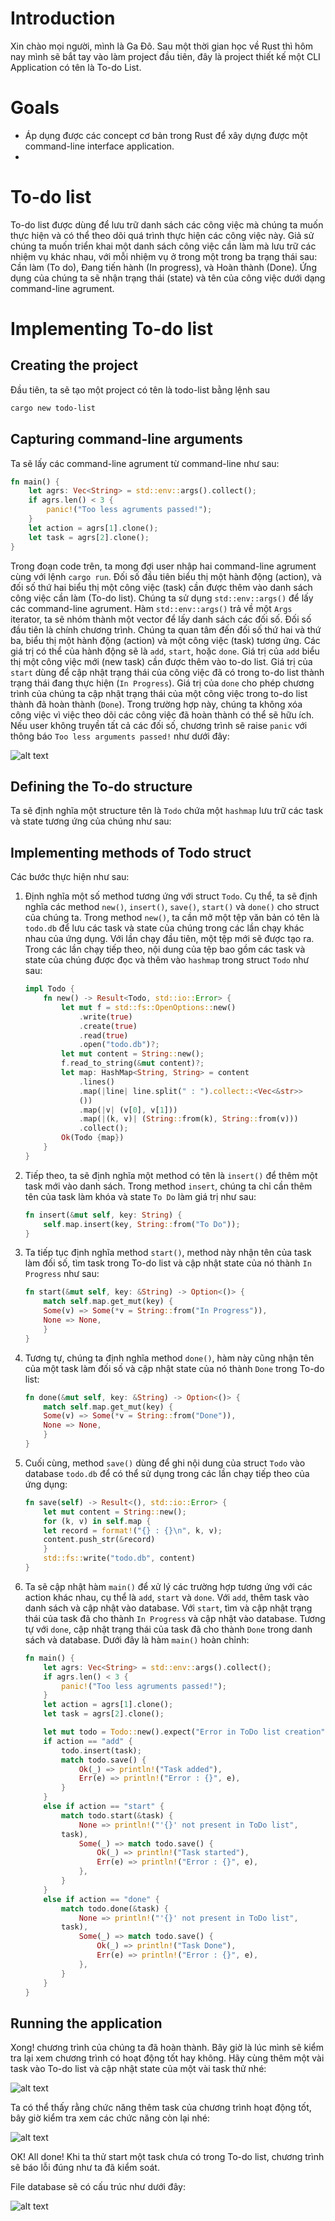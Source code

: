 # Introduction
Xin chào mọi người, mình là Ga Đô. Sau một thời gian học về Rust thì hôm nay mình sẽ bắt tay vào làm project đầu tiên, đây là project thiết kế một CLI Application có tên là To-do List.

# Goals

- Áp dụng được các concept cơ bản trong Rust để xây dựng được một command-line interface application.
- 

# To-do list

To-do list được dùng để lưu trữ danh sách các công việc mà chúng ta muốn thực hiện và có thể theo dõi quá trình thực hiện các công việc này. Giả sử chúng ta muốn triển khai một danh sách công việc cần làm mà lưu trữ các nhiệm vụ khác nhau, với mỗi nhiệm vụ ở trong một trong ba trạng thái sau: Cần làm (To do), Đang tiến hành (In progress), và Hoàn thành (Done). Ứng dụng của chúng ta sẽ nhận trạng thái (state) và tên của công việc dưới dạng command-line agrument.

# Implementing To-do list
## Creating the project
Đầu tiên, ta sẽ tạo một project có tên là todo-list bằng lệnh sau

```bash
cargo new todo-list
```

## Capturing command-line arguments

Ta sẽ lấy các command-line agrument từ command-line như sau:

```rs
fn main() {
    let agrs: Vec<String> = std::env::args().collect();
    if agrs.len() < 3 {
        panic!("Too less agruments passed!");
    }
    let action = agrs[1].clone();
    let task = agrs[2].clone();
}
```

Trong đoạn code trên, ta mong đợi user nhập hai command-line agrument cùng với lệnh `cargo run`. Đối số đầu tiên biểu thị một hành động (action), và đối số thứ hai biểu thị một công việc (task) cần được thêm vào danh sách công việc cần làm (To-do list). Chúng ta sử dụng `std::env::args()` để lấy các command-line agrument. Hàm `std::env::args()` trả về một `Args` iterator, ta sẽ nhóm thành một vector để lấy danh sách các đối số. Đối số đầu tiên là chính chương trình. Chúng ta quan tâm đến đối số thứ hai và thứ ba, biểu thị một hành động (action) và một công việc (task) tương ứng. Các giá trị có thể của hành động sẽ là `add`, `start`, hoặc `done`. Giá trị của `add` biểu thị một công việc mới (new task) cần được thêm vào to-do list. Giá trị của `start` dùng để cập nhật trạng thái của công việc đã có trong to-do list thành trạng thái đang thực hiện (`In Progress`). Giá trị của `done` cho phép chương trình của chúng ta cập nhật trạng thái của một công việc trong to-do list thành đã hoàn thành (`Done`). Trong trường hợp này, chúng ta không xóa công việc vì việc theo dõi các công việc đã hoàn thành có thể sẽ hữu ích. Nếu user không truyền tất cả các đối số, chương trình sẽ raise `panic` với thông báo `Too less arguments passed!` như dưới đây:

![alt text](./img/raise_panic.png)

## Defining the To-do structure

Ta sẽ định nghĩa một structure tên là `Todo` chứa một `hashmap` lưu trữ các task và state tương ứng của chúng như sau:

## Implementing methods of Todo struct

Các bước thực hiện như sau:

1. Định nghĩa một số method tương ứng với struct `Todo`. Cụ thể, ta sẽ định nghĩa các method `new()`, `insert()`, `save()`, `start()` và `done()` cho struct của chúng ta. Trong method `new()`, ta cần mở một tệp văn bản có tên là `todo.db` để lưu các task và state của chúng trong các lần chạy khác nhau của ứng dụng. Với lần chạy đầu tiên, một tệp mới sẽ được tạo ra. Trong các lần chạy tiếp theo, nội dung của tệp bao gồm các task và state của chúng được đọc và thêm vào `hashmap` trong struct `Todo` như sau:

    ```rs
    impl Todo {
        fn new() -> Result<Todo, std::io::Error> {
            let mut f = std::fs::OpenOptions::new()
                .write(true)
                .create(true)
                .read(true)
                .open("todo.db")?;
            let mut content = String::new();
            f.read_to_string(&mut content)?;
            let map: HashMap<String, String> = content
                .lines()
                .map(|line| line.split(" : ").collect::<Vec<&str>>
                ())
                .map(|v| (v[0], v[1]))
                .map(|(k, v)| (String::from(k), String::from(v)))
                .collect();
            Ok(Todo {map})
        }
    }
    ```

2. Tiếp theo, ta sẽ định nghĩa một method có tên là `insert()` để thêm một task mới vào danh sách. Trong method `insert`, chúng ta chỉ cần thêm tên của task làm khóa và state `To Do` làm giá trị như sau:

    ```rs
    fn insert(&mut self, key: String) {
        self.map.insert(key, String::from("To Do"));
    }
    ```
3. Ta tiếp tục định nghĩa method `start()`, method này nhận tên của task làm đối số, tìm task trong To-do list và cập nhật state của nó thành `In Progress` như sau:

    ```rs
    fn start(&mut self, key: &String) -> Option<()> {
        match self.map.get_mut(key) {
        Some(v) => Some(*v = String::from("In Progress")),
        None => None,
        }
    }
    ```

4. Tương tự, chúng ta định nghĩa method `done()`, hàm này cũng nhận tên của một task làm đối số và cập nhật state của nó thành `Done` trong To-do list:

    ```rs
    fn done(&mut self, key: &String) -> Option<()> {
        match self.map.get_mut(key) {
        Some(v) => Some(*v = String::from("Done")),
        None => None,
        }
    }
    ```

5. Cuối cùng, method `save()` dùng để ghi nội dung của struct `Todo` vào database `todo.db` để có thể sử dụng trong các lần chạy tiếp theo của ứng dụng:

    ```rs
    fn save(self) -> Result<(), std::io::Error> {
        let mut content = String::new();
        for (k, v) in self.map {
        let record = format!("{} : {}\n", k, v);
        content.push_str(&record)
        }
        std::fs::write("todo.db", content)
    }
    ```

6. Ta sẽ cập nhật hàm `main()` để xử lý các trường hợp tương ứng với các action khác nhau, cụ thể là `add`, `start` và `done`. Với `add`, thêm task vào danh sách và cập nhật vào database. Với `start`, tìm và cập nhật trạng thái của task đã cho thành `In Progress` và cập nhật vào database. Tương tự với `done`, cập nhật trạng thái của task đã cho thành `Done` trong danh sách và database. Dưới đây là hàm `main()` hoàn chỉnh:

    ```rs
    fn main() {
        let agrs: Vec<String> = std::env::args().collect();
        if agrs.len() < 3 {
            panic!("Too less agruments passed!");
        }
        let action = agrs[1].clone();
        let task = agrs[2].clone();

        let mut todo = Todo::new().expect("Error in ToDo list creation");
        if action == "add" {
            todo.insert(task);
            match todo.save() {
                Ok(_) => println!("Task added"),
                Err(e) => println!("Error : {}", e),
            }
        }
        else if action == "start" {
            match todo.start(&task) {
                None => println!("'{}' not present in ToDo list",
            task),
                Some(_) => match todo.save() {
                    Ok(_) => println!("Task started"),
                    Err(e) => println!("Error : {}", e),
                },
            }
        }
        else if action == "done" {
            match todo.done(&task) {
                None => println!("'{}' not present in ToDo list",
            task),
                Some(_) => match todo.save() {
                    Ok(_) => println!("Task Done"),
                    Err(e) => println!("Error : {}", e),
                },
            }
        }
    }
    ```

## Running the application

Xong! chương trình của chúng ta đã hoàn thành. Bây giờ là lúc mình sẽ kiểm tra lại xem chương trình có hoạt động tốt hay không. Hãy cùng thêm một vài task vào To-do list và cập nhật state của một vài task thử nhé:

![alt text](./img/add_tasks.png)

Ta có thể thấy rằng chức năng thêm task của chương trình hoạt động tốt, bây giờ kiểm tra xem các chức năng còn lại nhé:

![alt text](./img/check_methods.png)

OK! All done! Khi ta thử start một task chưa có trong To-do list, chương trình sẽ báo lỗi đúng như ta đã kiểm soát.

File database sẽ có cấu trúc như dưới đây:

![alt text](./img/db.png)